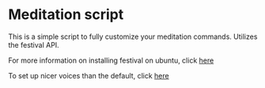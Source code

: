 # Meditation script

This is a simple script to fully customize your meditation commands. Utilizes the festival API.

For more information on installing festival on ubuntu, click [here](http://www.cstr.ed.ac.uk/projects/festival/manual/festival_6.html)

To set up nicer voices than the default, click [here](https://ubuntuforums.org/showthread.php?t=677277)